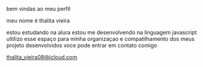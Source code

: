 bem vindas ao meu perfil

meu nome é thalita vieira

estou estudando na alura
estou me desenvolvendo na linguagem javascript
ultilizo esse espaço para minha organizaçao e compatilhamento dos meus projeto desenvolvidos
voce pode entrar em contato comigo

thalita_vieira08@icloud.com
